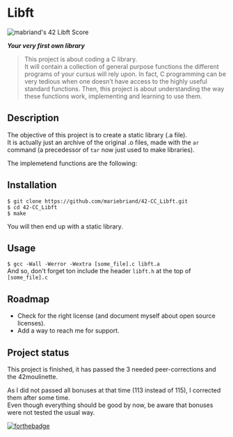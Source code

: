 # Libft #

![mabriand's 42 Libft Score](https://badge42.vercel.app/api/v2/cl3y8m48b020709mm5fyc36fq/project/1619062)

***Your very first own library***

> This project is about coding a C library.  
It will contain a collection of general purpose functions the different programs of your cursus will
rely upon.
> In fact, C programming can be very tedious when one doesn’t have access to the highly useful
standard functions. Then, this project is about understanding the way these functions work,
implementing and learning to use them.

## Description ##

The objective of this project is to create a static library (.a file).  
It is actually just an archive of the original .o files, made with the `ar` command (a precedessor
of `tar` now just used to make libraries).

The implemetend functions are the following:

<!-- ## Visuals ## -->

## Installation ##

`$ git clone https://github.com/mariebriand/42-CC_Libft.git` </br>
`$ cd 42-CC_Libft` </br>
`$ make` </br>

You will then end up with a static library.

## Usage ##

`$ gcc -Wall -Werror -Wextra [some_file].c libft.a` </br>
And so, don't forget ton include the header `libft.h` at the top of `[some_file].c`

<!-- ## Support ## -->

## Roadmap ##

* Check for the right license (and document myself about open source licenses).
* Add a way to reach me for support.

<!-- ## Contributing ## -->

<!-- ## Authors and acknowledgement ## -->

<!-- ## License ## -->

## Project status ##

This project is finished, it has passed the 3 needed peer-corrections and the 42moulinette.

As I did not passed all bonuses at that time (113 instead of 115), I corrected them after some time.  
Even though everything should be good by now, be aware that bonuses were not tested the usual way.

[![forthebadge](https://forthebadge.com/images/badges/made-with-c.svg)](https://forthebadge.com)
